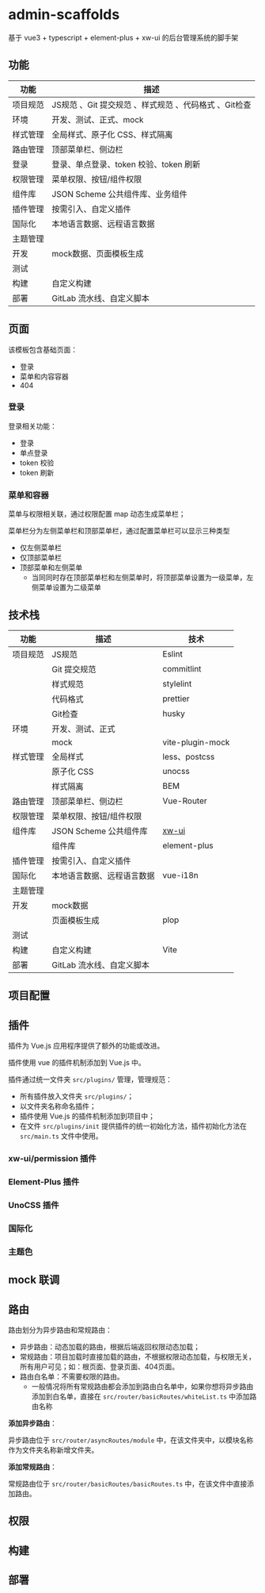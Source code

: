 # admin-scaffolds
基于 vue3 + typescript + element-plus + xw-ui 的后台管理系统的脚手架

## 功能

| 功能     | 描述                                                  |
| -------- | ----------------------------------------------------- |
| 项目规范 | JS规范 、Git 提交规范 、样式规范 、代码格式 、Git检查 |
| 环境     | 开发、测试、正式、mock                                |
| 样式管理 | 全局样式、原子化 CSS、样式隔离                        |
| 路由管理 | 顶部菜单栏、侧边栏                                    |
| 登录     | 登录、单点登录、token 校验、token 刷新                |
| 权限管理 | 菜单权限、按钮/组件权限                               |
| 组件库   | JSON Scheme 公共组件库、业务组件                      |
| 插件管理 | 按需引入、自定义插件                                  |
| 国际化   | 本地语言数据、远程语言数据                            |
| 主题管理 |                                                       |
| 开发     | mock数据、页面模板生成                                |
| 测试     |                                                       |
| 构建     | 自定义构建                                            |
| 部署     | GitLab 流水线、自定义脚本                             |

## 页面

该模板包含基础页面：

* 登录
* 菜单和内容容器
* 404

### 登录

登录相关功能：

* 登录
* 单点登录
* token 校验
* token 刷新

### 菜单和容器

菜单与权限相关联，通过权限配置 map 动态生成菜单栏；

菜单栏分为左侧菜单栏和顶部菜单栏，通过配置菜单栏可以显示三种类型

* 仅左侧菜单栏
* 仅顶部菜单栏
* 顶部菜单和左侧菜单
  * 当同同时存在顶部菜单栏和左侧菜单时，将顶部菜单设置为一级菜单，左侧菜单设置为二级菜单





## 技术栈

| 功能     | 描述                       | 技术                                     |
| -------- | -------------------------- | ---------------------------------------- |
| 项目规范 | JS规范                     | Eslint                                   |
|          | Git 提交规范               | commitlint                               |
|          | 样式规范                   | stylelint                                |
|          | 代码格式                   | prettier                                 |
|          | Git检查                    | husky                                    |
| 环境     | 开发、测试、正式           |                                          |
|          | mock                       | vite-plugin-mock                         |
| 样式管理 | 全局样式                   | less、postcss                            |
|          | 原子化 CSS                 | unocss                                   |
|          | 样式隔离                   | BEM                                      |
| 路由管理 | 顶部菜单栏、侧边栏         | Vue-Router                               |
| 权限管理 | 菜单权限、按钮/组件权限    |                                          |
| 组件库   | JSON Scheme 公共组件库     | [xw-ui](https://sewar-x.github.io/X-UI/) |
|          | 组件库                     | element-plus                             |
| 插件管理 | 按需引入、自定义插件       |                                          |
| 国际化   | 本地语言数据、远程语言数据 | vue-i18n                                 |
| 主题管理 |                            |                                          |
| 开发     | mock数据                   |                                          |
|          | 页面模板生成               | plop                                     |
| 测试     |                            |                                          |
| 构建     | 自定义构建                 | Vite                                     |
| 部署     | GitLab 流水线、自定义脚本  |                                          |

## 项目配置

## 插件

插件为 Vue.js 应用程序提供了额外的功能或改进。

插件使用 vue 的插件机制添加到 Vue.js 中。

插件通过统一文件夹 `src/plugins/` 管理，管理规范：

* 所有插件放入文件夹 `src/plugins/`；
* 以文件夹名称命名插件；
* 插件使用 Vue.js 的插件机制添加到项目中；
* 在文件 `src/plugins/init` 提供插件的统一初始化方法，插件初始化方法在 `src/main.ts` 文件中使用。



### xw-ui/permission 插件



### Element-Plus 插件



### UnoCSS 插件

### 国际化

### 主题色

## mock 联调

## 路由

路由划分为异步路由和常规路由：

* 异步路由：动态加载的路由，根据后端返回权限动态加载；
* 常规路由：项目加载时直接加载的路由，不根据权限动态加载，与权限无关，所有用户可见；如：根页面、登录页面、404页面。
* 路由白名单：不需要权限的路由。
  * 一般情况将所有常规路由都会添加到路由白名单中，如果你想将异步路由添加到白名单，直接在  `src/router/basicRoutes/whiteList.ts` 中添加路由名称

**添加异步路由**：

异步路由位于 `src/router/asyncRoutes/module` 中，在该文件夹中，以模块名称作为文件夹名称新增文件夹。

**添加常规路由**：

常规路由位于 `src/router/basicRoutes/basicRoutes.ts` 中，在该文件中直接添加路由。



## 权限

## 构建

## 部署

